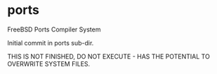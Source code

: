 ports
=====

FreeBSD Ports Compiler System


Initial commit in ports sub-dir.

THIS IS NOT FINISHED, DO NOT EXECUTE - HAS THE POTENTIAL TO OVERWRITE SYSTEM FILES.
